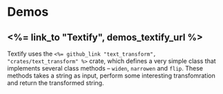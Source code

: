 # Demos

## <%= link_to "Textify", demos_textify_url %>

Textify uses the <code><%= github_link "text_transform", "crates/text_transform" %></code>
crate, which defines a very simple class that implements several class
methods – <code>widen</code>, <code>narrowen</code> and <code>flip</code>.
These methods takes a string as input, perform some interesting
transfomration and return the transformed string.
